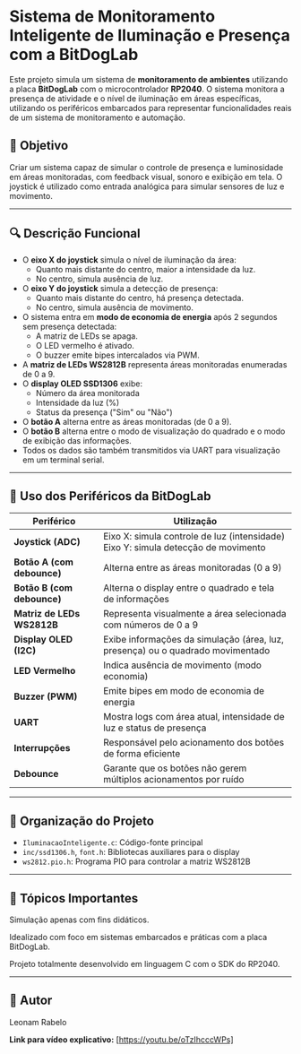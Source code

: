 # Sistema de Monitoramento Inteligente de Iluminação e Presença com a BitDogLab

Este projeto simula um sistema de **monitoramento de ambientes** utilizando a placa **BitDogLab** com o microcontrolador **RP2040**. O sistema monitora a presença de atividade e o nível de iluminação em áreas específicas, utilizando os periféricos embarcados para representar funcionalidades reais de um sistema de monitoramento e automação.

## 🎯 Objetivo

Criar um sistema capaz de simular o controle de presença e luminosidade em áreas monitoradas, com feedback visual, sonoro e exibição em tela. O joystick é utilizado como entrada analógica para simular sensores de luz e movimento.

---

## 🔍 Descrição Funcional

- O **eixo X do joystick** simula o nível de iluminação da área:
  - Quanto mais distante do centro, maior a intensidade da luz.
  - No centro, simula ausência de luz.
- O **eixo Y do joystick** simula a detecção de presença:
  - Quanto mais distante do centro, há presença detectada.
  - No centro, simula ausência de movimento.
- O sistema entra em **modo de economia de energia** após 2 segundos sem presença detectada:
  - A matriz de LEDs se apaga.
  - O LED vermelho é ativado.
  - O buzzer emite bipes intercalados via PWM.
- A **matriz de LEDs WS2812B** representa áreas monitoradas enumeradas de 0 a 9.
- O **display OLED SSD1306** exibe:
  - Número da área monitorada
  - Intensidade da luz (%)
  - Status da presença ("Sim" ou "Não")
- O **botão A** alterna entre as áreas monitoradas (de 0 a 9).
- O **botão B** alterna entre o modo de visualização do quadrado e o modo de exibição das informações.
- Todos os dados são também transmitidos via UART para visualização em um terminal serial.

---

## 🧰 Uso dos Periféricos da BitDogLab

| Periférico             | Utilização                                                                 |
|------------------------|----------------------------------------------------------------------------|
| **Joystick (ADC)**     | Eixo X: simula controle de luz (intensidade)<br>Eixo Y: simula detecção de movimento |
| **Botão A (com debounce)**    | Alterna entre as áreas monitoradas (0 a 9)                                      |
| **Botão B (com debounce)**    | Alterna o display entre o quadrado e tela de informações                       |
| **Matriz de LEDs WS2812B**   | Representa visualmente a área selecionada com números de 0 a 9                  |
| **Display OLED (I2C)** | Exibe informações da simulação (área, luz, presença) ou o quadrado movimentado |
| **LED Vermelho**       | Indica ausência de movimento (modo economia)                                 |
| **Buzzer (PWM)**       | Emite bipes em modo de economia de energia                                   |
| **UART**               | Mostra logs com área atual, intensidade de luz e status de presença           |
| **Interrupções**       | Responsável pelo acionamento dos botões de forma eficiente                   |
| **Debounce**           | Garante que os botões não gerem múltiplos acionamentos por ruído             |

---

## 📂 Organização do Projeto

- `IluminacaoInteligente.c`: Código-fonte principal
- `inc/ssd1306.h`, `font.h`: Bibliotecas auxiliares para o display
- `ws2812.pio.h`: Programa PIO para controlar a matriz WS2812B

---

## 📌 Tópicos Importantes
Simulação apenas com fins didáticos.

Idealizado com foco em sistemas embarcados e práticas com a placa BitDogLab.

Projeto totalmente desenvolvido em linguagem C com o SDK do RP2040.

---

## 👤 Autor
Leonam Rabelo

**Link para vídeo explicativo:** [https://youtu.be/oTzIhcccWPs]